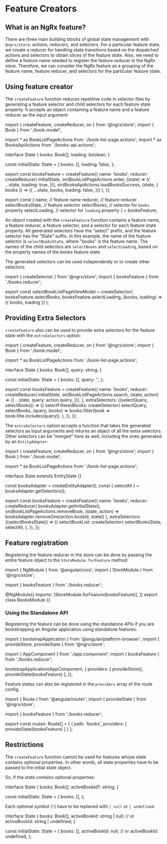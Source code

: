 # Feature Creators

## What is an NgRx feature?

There are three main building blocks of global state management with `@ngrx/store`: actions, reducers, and selectors.
For a particular feature state, we create a reducer for handling state transitions based on the dispatched actions
and selectors to obtain slices of the feature state. Also, we need to define a feature name needed to register
the feature reducer in the NgRx store. Therefore, we can consider the NgRx feature as a grouping of the feature name,
feature reducer, and selectors for the particular feature state.

## Using feature creator

The `createFeature` function reduces repetitive code in selector files by generating a feature selector and child selectors
for each feature state property. It accepts an object containing a feature name and a feature reducer as the input argument:

<code-example header="books.reducer.ts">
import { createFeature, createReducer, on } from '@ngrx/store';
import { Book } from './book.model';

import * as BookListPageActions from './book-list-page.actions';
import * as BooksApiActions from './books-api.actions';

interface State {
  books: Book[];
  loading: boolean;
}

const initialState: State = {
  books: [],
  loading: false,
};

export const booksFeature = createFeature({
  name: 'books',
  reducer: createReducer(
    initialState,
    on(BookListPageActions.enter, (state) => ({
      ...state,
      loading: true,
    })),
    on(BooksApiActions.loadBooksSuccess, (state, { books }) => ({
      ...state,
      books,
      loading: false,
    }))
  ),
});

export const {
  name, // feature name
  reducer, // feature reducer
  selectBooksState, // feature selector
  selectBooks, // selector for `books` property
  selectLoading, // selector for `loading` property
} = booksFeature;
</code-example>

An object created with the `createFeature` function contains a feature name, a feature reducer, a feature selector,
and a selector for each feature state property. All generated selectors have the "select" prefix, and the feature selector has
the "State" suffix. In this example, the name of the feature selector is `selectBooksState`, where "books" is the feature name.
The names of the child selectors are `selectBooks` and `selectLoading`, based on the property names of the books feature state.

The generated selectors can be used independently or to create other selectors:

<code-example header="books.selectors.ts">
import { createSelector } from '@ngrx/store';
import { booksFeature } from './books.reducer';

export const selectBookListPageViewModel = createSelector(
  booksFeature.selectBooks,
  booksFeature.selectLoading,
  (books, loading) => ({ books, loading })
);
</code-example>

## Providing Extra Selectors

`createFeature` also can be used to provide extra selectors for the feature state with the `extraSelectors` option:

<code-example header="books.feature.ts">
import { createFeature, createReducer, on } from '@ngrx/store';
import { Book } from './book.model';

import * as BookListPageActions from './book-list-page.actions';

interface State {
  books: Book[];
  query: string;
}

const initialState: State = {
  books: [],
  query: '',
};

export const booksFeature = createFeature({
  name: 'books',
  reducer: createReducer(
    initialState,
    on(BookListPageActions.search, (state, action) => ({
      ...state,
      query: action.query,
    })),
  ),
  extraSelectors: ({selectQuery, selectBooks}) => ({
    selectFilteredBooks: createSelector(
      selectQuery,
      selectBooks,
      (query, books) => books.filter(book => book.title.includes(query)),
    ),
  }),
});
</code-example>

The `extraSelectors` option accepts a function that takes the generated selectors as input arguments and returns an object of all the extra selectors. Other selectors can be "merged" here as well, including the ones generated by an `EntityAdapter`:

<code-example header="books.feature.ts">
import { createFeature, createReducer, on } from '@ngrx/store';
import { Book } from './book.model';

import * as BookListPageActions from './book-list-page.actions';

interface State extends EntityState<Book> {}

const booksAdapter = createEntityAdapter<Book>();
const { selectAll } = booksAdapter.getSelectors();

export const booksFeature = createFeature({
  name: 'books',
  reducer: createReducer(
    booksAdapter.getInitialState(),
    on(BookListPageActions.removeBook, (state, action) => booksAdapter.removeOne(action.bookId, state))
  ),
  extraSelectors: ({selectBooksState}) => ({
    selectBookList: createSelector(
      selectBooksState,
      selectAll,
    ),
  }),
});
</code-example>

## Feature registration

Registering the feature reducer in the store can be done by passing the entire feature object to the `StoreModule.forFeature` method:

<code-example header="books.module.ts">
import { NgModule } from '@angular/core';
import { StoreModule } from '@ngrx/store';

import { booksFeature } from './books.reducer';

@NgModule({
  imports: [StoreModule.forFeature(booksFeature)],
})
export class BooksModule {}
</code-example>

### Using the Standalone API

Registering the feature can be done using the standalone APIs if you are bootstrapping an Angular application using standalone features.

<code-example header="main.ts">
import { bootstrapApplication } from '@angular/platform-browser';
import { provideStore, provideState } from '@ngrx/store';

import { AppComponent } from './app.component';
import { booksFeature } from './books.reducer';

bootstrapApplication(AppComponent, {
  providers: [
    provideStore(),
    provideState(booksFeature)
  ],
});
</code-example>

Feature states can also be registered in the `providers` array of the route config.

<code-example header="books-routes.ts">
import { Route } from '@angular/router';
import { provideState } from '@ngrx/store';

import { booksFeature } from './books.reducer';

export const routes: Route[] = [
  {
    path: 'books',
    providers: [
      provideState(booksFeature)
    ]
  }
];
</code-example>

## Restrictions

The `createFeature` function cannot be used for features whose state contains optional properties.
In other words, all state properties have to be passed to the initial state object.

So, if the state contains optional properties:

<code-example header="books.reducer.ts">
interface State {
  books: Book[];
  activeBookId?: string;
}

const initialState: State = {
  books: [],
};
</code-example>

Each optional symbol (`?`) have to be replaced with `| null` or `| undefined`:

<code-example header="books.reducer.ts">
interface State {
  books: Book[];
  activeBookId: string | null;
  // or activeBookId: string | undefined;
}

const initialState: State = {
  books: [],
  activeBookId: null,
  // or activeBookId: undefined,
};
</code-example>
